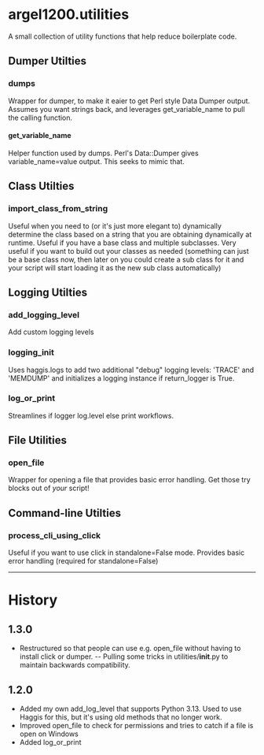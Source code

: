 # argel1200.utilities
A small collection of utility functions that help reduce boilerplate code.

## Dumper Utilties

### dumps
Wrapper for dumper, to make it eaier to get Perl style Data Dumper output. Assumes you want strings back, and leverages get_variable_name to pull the calling function.

#### get_variable_name

Helper function used by dumps. Perl's Data::Dumper gives variable_name=value output. This seeks to mimic that.

## Class Utilties 

### import_class_from_string
Useful when you need to (or it's just more elegant to) dynamically determine the class based on a string that you are obtaining dynamically at runtime. Useful if you have a base class and multiple subclasses. Very useful if you want to build out your classes as needed (something can just be a base class now, then later on you could create a sub class for it and your script will start loading it as the new sub class automatically)

## Logging Utilties

### add_logging_level

Add custom logging levels

### logging_init
Uses haggis.logs to add two additional "debug" logging levels: 'TRACE' and 'MEMDUMP' and initializes a logging instance if return_logger is True.

### log_or_print

Streamlines if logger log.level else print workflows.

## File Utilities

### open_file
Wrapper for opening a file that provides basic error handling. Get those try blocks out of _your_ script!

## Command-line Utilties

### process_cli_using_click
Useful if you want to use click in standalone=False mode. 
Provides basic error handling (required for standalone=False)

---

# History
## 1.3.0
- Restructured so that people can use e.g. open_file without having to install click or dumper.
-- Pulling some tricks in utilities/__init__.py to maintain backwards compatibility.
## 1.2.0 
- Added my own add_log_level that supports Python 3.13. Used to use Haggis for this, but it's using old methods that no longer work.
- Improved open_file to check for permissions and tries to catch if a file is open on Windows
- Added log_or_print